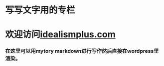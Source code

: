 # 写写文字用的专栏
# 欢迎访问[idealismplus.com](http://idealismplus.com)

### 在这里可以用mytory markdown进行写作然后直接在wordpress里渲染。
